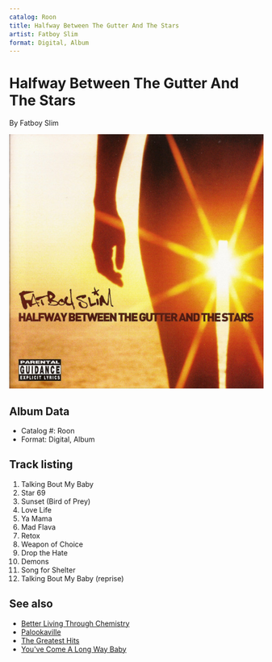 ```yaml
---
catalog: Roon
title: Halfway Between The Gutter And The Stars
artist: Fatboy Slim
format: Digital, Album
---
```


# Halfway Between The Gutter And The Stars

By Fatboy Slim

![](../../assets/albumcovers/Fatboy_Slim-Halfway_Between_The_Gutter_And_The_Stars.png)

## Album Data

- Catalog #: Roon
- Format: Digital, Album


## Track listing


1. Talking Bout My Baby
2. Star 69
3. Sunset (Bird of Prey)
4. Love Life
5. Ya Mama
6. Mad Flava
7. Retox
8. Weapon of Choice
9. Drop the Hate
10. Demons
11. Song for Shelter
12. Talking Bout My Baby (reprise)


## See also

- [Better Living Through Chemistry](Better_Living_Through_Chemistry.md)
- [Palookaville](Palookaville.md)
- [The Greatest Hits](The_Greatest_Hits-_Why_Try_Harder.md)
- [You've Come A Long Way Baby](Youve_Come_A_Long_Way_Baby.md)
